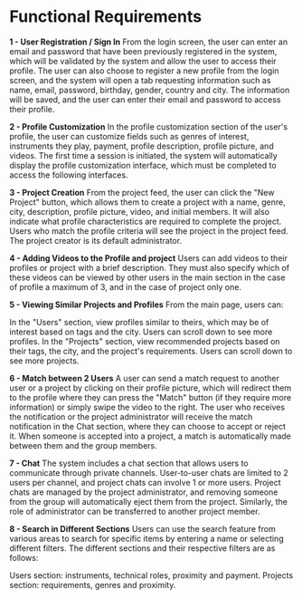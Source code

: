 # Functional Requirements

**1 - User Registration / Sign In**
From the login screen, the user can enter an email and password that have been previously registered in the system, which will be validated by the system and allow the user to access their profile. The user can also choose to register a new profile from the login screen, and the system will open a tab requesting information such as name, email, password, birthday, gender, country and city. The information will be saved, and the user can enter their email and password to access their profile.

**2 - Profile Customization**
In the profile customization section of the user's profile, the user can customize fields such as genres of interest, instruments they play, payment, profile description, profile picture, and videos. The first time a session is initiated, the system will automatically display the profile customization interface, which must be completed to access the following interfaces.

**3 - Project Creation**
From the project feed, the user can click the "New Project" button, which allows them to create a project with a name, genre, city, description, profile picture, video, and initial members. It will also indicate what profile characteristics are required to complete the project. Users who match the profile criteria will see the project in the project feed. The project creator is its default administrator.

**4 - Adding Videos to the Profile and project**
Users can add videos to their profiles or project with a brief description. They must also specify which of these videos can be viewed by other users in the main section in the case of profile a maximum of 3, and in the case of project only one.

**5 - Viewing Similar Projects and Profiles**
From the main page, users can:

In the "Users" section, view profiles similar to theirs, which may be of interest based on tags and the city. Users can scroll down to see more profiles.
In the "Projects" section, view recommended projects based on their tags, the city, and the project's requirements. Users can scroll down to see more projects.

**6 - Match between 2 Users**
A user can send a match request to another user or a project by clicking on their profile picture, which will redirect them to the profile where they can press the "Match" button (if they require more information) or simply swipe the video to the right. The user who receives the notification or the project administrator will receive the match notification in the Chat section, where they can choose to accept or reject it. When someone is accepted into a project, a match is automatically made between them and the group members.

**7 - Chat**
The system includes a chat section that allows users to communicate through private channels. User-to-user chats are limited to 2 users per channel, and project chats can involve 1 or more users. Project chats are managed by the project administrator, and removing someone from the group will automatically eject them from the project. Similarly, the role of administrator can be transferred to another project member.

**8 - Search in Different Sections**
Users can use the search feature from various areas to search for specific items by entering a name or selecting different filters. The different sections and their respective filters are as follows:

Users section: instruments, technical roles, proximity and payment.
Projects section: requirements, genres and proximity.
